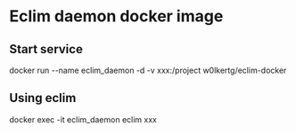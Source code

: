 # Eclim daemon docker image
## Start service
docker run --name eclim_daemon -d -v xxx:/project w0lkertg/eclim-docker
## Using eclim
docker exec -it eclim_daemon eclim xxx
